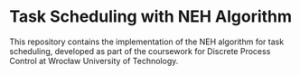 # Task Scheduling with NEH Algorithm

This repository contains the implementation of the NEH algorithm for task scheduling, developed as part of the coursework for Discrete Process Control at Wrocław University of Technology.
